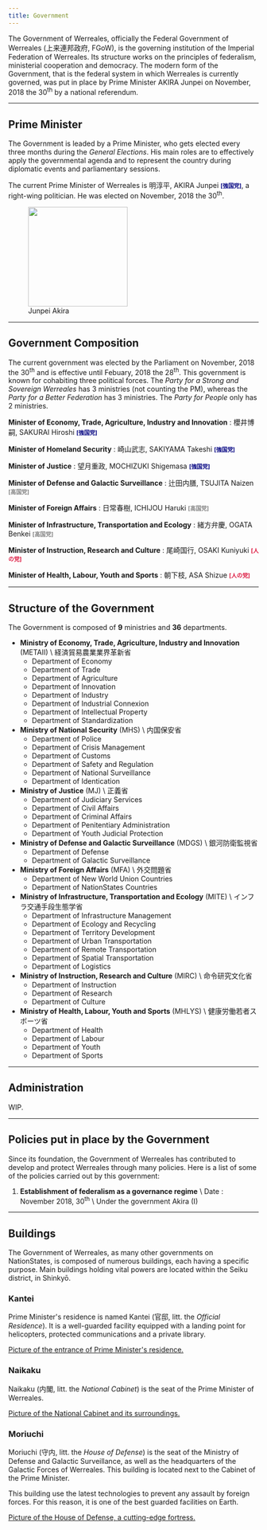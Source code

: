 ```yaml
---
title: Government
---
```


The Government of Werreales, officially the Federal Government of Werreales (上来連邦政府, FGoW), is the governing institution of the Imperial Federation of Werreales. Its structure works on the principles of federalism, ministerial cooperation and democracy. The modern form of the Government, that is the federal system in which Werreales is currently governed, was put in place by Prime Minister AKIRA Junpei on November, 2018 the 30<sup>th</sup> by a national referendum.

---

## Prime Minister

The Government is leaded by a Prime Minister, who gets elected every three months during the _General Elections_. His main roles are to effectively apply the governmental agenda and to represent the country during diplomatic events and parliamentary sessions.

The current Prime Minister of Werreales is 明淳平, AKIRA Junpei <b style="color: navy; font-size: 80%">[強国党]</b>, a right-wing politician. He was elected on November, 2018 the 30<sup>th</sup>.

<figure>
  <img src="https://upload.wikimedia.org/wikipedia/commons/3/30/Shinzo_Abe_cropped.JPG" alt="" height="200">
  <figcaption>Junpei Akira</figcaption>
</figure>

---

## Government Composition

The current government was elected by the Parliament on November, 2018 the 30<sup>th</sup> and is effective until Febuary, 2018 the 28<sup>th</sup>. This government is known for cohabiting three political forces. The _Party for a Strong and Sovereign Werreales_ has 3 ministries (not counting the PM), whereas the _Party for a Better Federation_ has 3 ministries. The _Party for People_ only has 2 ministries.

**Minister of Economy, Trade, Agriculture, Industry and Innovation**
: 櫻井博嗣, SAKURAI Hiroshi <b style="color: navy; font-size: 80%">[強国党]</b>

**Minister of Homeland Security**
: 崎山武志, SAKIYAMA Takeshi <b style="color: navy; font-size: 80%">[強国党]</b>

**Minister of Justice**
: 望月重政, MOCHIZUKI Shigemasa <b style="color: navy; font-size: 80%">[強国党]</b>

**Minister of Defense and Galactic Surveillance**
: 辻田内膳, TSUJITA Naizen <b style="color: gray; font-size: 80%">[高国党]</b>

**Minister of Foreign Affairs**
: 日常春樹, ICHIJOU Haruki <b style="color: gray; font-size: 80%">[高国党]</b>

**Minister of Infrastructure, Transportation and Ecology**
: 緒方弁慶, OGATA Benkei <b style="color: gray; font-size: 80%">[高国党]</b>

**Minister of Instruction, Research and Culture**
: 尾崎国行, OSAKI Kuniyuki <b style="color: crimson; font-size: 80%">[人の党]</b>

**Minister of Health, Labour, Youth and Sports**
: 朝下枝, ASA Shizue <b style="color: crimson; font-size: 80%">[人の党]</b>

---

## Structure of the Government

The Government is composed of **9** ministries and **36** departments.

- **Ministry of Economy, Trade, Agriculture, Industry and Innovation** (METAII) \\
  経済貿易農業業界革新省
  - Department of Economy
  - Department of Trade
  - Department of Agriculture
  - Department of Innovation
  - Department of Industry
  - Department of Industrial Connexion
  - Department of Intellectual Property
  - Department of Standardization
- **Ministry of National Security** (MHS) \\
  内国保安省
  - Department of Police
  - Department of Crisis Management
  - Department of Customs
  - Department of Safety and Regulation
  - Department of National Surveillance
  - Department of Identication
- **Ministry of Justice** (MJ) \\
  正義省
  - Department of Judiciary Services
  - Department of Civil Affairs
  - Department of Criminal Affairs
  - Department of Penitentiary Administration
  - Department of Youth Judicial Protection
- **Ministry of Defense and Galactic Surveillance** (MDGS) \\
  銀河防衛監視省
  - Department of Defense
  - Department of Galactic Surveillance
- **Ministry of Foreign Affairs** (MFA) \\
  外交問題省
  - Department of New World Union Countries
  - Department of NationStates Countries
- **Ministry of Infrastructure, Transportation and Ecology** (MITE) \\
  インフラ交通手段生態学省
  - Department of Infrastructure Management
  - Department of Ecology and Recycling
  - Department of Territory Development
  - Department of Urban Transportation
  - Department of Remote Transportation
  - Department of Spatial Transportation
  - Department of Logistics
- **Ministry of Instruction, Research and Culture** (MIRC) \\
  命令研究文化省
  - Department of Instruction
  - Department of Research
  - Department of Culture
- **Ministry of Health, Labour, Youth and Sports** (MHLYS) \\
  健康労働若者スポーツ省  
  - Department of Health
  - Department of Labour
  - Department of Youth
  - Department of Sports

---

## Administration

WIP.

---

## Policies put in place by the Government

Since its foundation, the Government of Werreales has contributed to develop and protect Werreales through many policies. Here is a list of some of the policies carried out by this government:

1. **Establishment of federalism as a governance regime** \\
    Date : November 2018, 30<sup>th</sup> \\
    Under the government Akira (I)

---

## Buildings

The Government of Werreales, as many other governments on NationStates, is composed of numerous buildings, each having a specific purpose. Main buildings holding vital powers are located within the Seiku district, in Shinkyō.

### Kantei

Prime Minister's residence is named Kantei (官邸, litt. the _Official Residence_). It is a well-guarded facility equipped with a landing point for helicopters, protected communications and a private library.

[Picture of the entrance of Prime Minister's residence.](https://upload.wikimedia.org/wikipedia/commons/thumb/d/d3/Soridaijinkantei2.jpg/640px-Soridaijinkantei2.jpg)

### Naikaku

Naikaku (内閣, litt. the _National Cabinet_) is the seat of the Prime Minister of Werreales.

[Picture of the National Cabinet and its surroundings.](https://wpblink.com/sites/default/files/wallpaper/sci-fi/73480/sci-fi-building-wallpapers-hd-73480-3646504.png)

### Moriuchi

Moriuchi (守内, litt. the _House of Defense_) is the seat of the Ministry of Defense and Galactic Surveillance, as well as the headquarters of the Galactic Forces of Werreales. This building is located next to the Cabinet of the Prime Minister.

This building use the latest technologies to prevent any assault by foreign forces. For this reason, it is one of the best guarded facilities on Earth.

[Picture of the House of Defense, a cutting-edge fortress.](https://qph.fs.quoracdn.net/main-qimg-890a45f0e246e3907ff344bed03c735a)